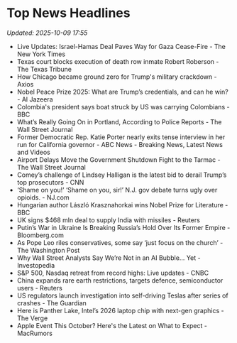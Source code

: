 # Top News Headlines

_Updated: 2025-10-09 17:55_

- Live Updates: Israel-Hamas Deal Paves Way for Gaza Cease-Fire - The New York Times
- Texas court blocks execution of death row inmate Robert Roberson - The Texas Tribune
- How Chicago became ground zero for Trump's military crackdown - Axios
- Nobel Peace Prize 2025: What are Trump’s credentials, and can he win? - Al Jazeera
- Colombia's president says boat struck by US was carrying Colombians - BBC
- What’s Really Going On in Portland, According to Police Reports - The Wall Street Journal
- Former Democratic Rep. Katie Porter nearly exits tense interview in her run for California governor - ABC News - Breaking News, Latest News and Videos
- Airport Delays Move the Government Shutdown Fight to the Tarmac - The Wall Street Journal
- Comey’s challenge of Lindsey Halligan is the latest bid to derail Trump’s top prosecutors - CNN
- ‘Shame on you!’ ‘Shame on you, sir!’ N.J. gov debate turns ugly over opioids. - NJ.com
- Hungarian author László Krasznahorkai wins Nobel Prize for Literature - BBC
- UK signs $468 mln deal to supply India with missiles - Reuters
- Putin’s War in Ukraine Is Breaking Russia’s Hold Over Its Former Empire - Bloomberg.com
- As Pope Leo riles conservatives, some say ‘just focus on the church’ - The Washington Post
- Why Wall Street Analysts Say We’re Not in an AI Bubble… Yet - Investopedia
- S&P 500, Nasdaq retreat from record highs: Live updates - CNBC
- China expands rare earth restrictions, targets defence, semiconductor users - Reuters
- US regulators launch investigation into self-driving Teslas after series of crashes - The Guardian
- Here is Panther Lake, Intel’s 2026 laptop chip with next-gen graphics - The Verge
- Apple Event This October? Here's the Latest on What to Expect - MacRumors